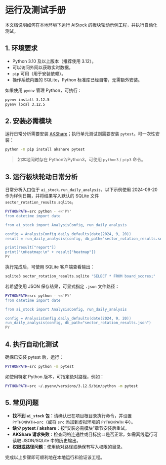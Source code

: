 # 运行及测试手册

本文档说明如何在本地环境下运行 AiStock 的板块轮动示例工程，并执行自动化测试。

## 1. 环境要求

- Python 3.10 及以上版本（推荐使用 3.12）。
- 可以访问外网以获取实时数据。
- `pip` 可用（用于安装依赖）。
- 操作系统内置的 SQLite，Python 标准库已经自带，无需额外安装。

如果使用 `pyenv` 管理 Python，可执行：
```bash
pyenv install 3.12.5
pyenv local 3.12.5
```

## 2. 安装必需模块

运行日常分析需要安装 [AKShare](https://github.com/akfamily/akshare)；执行单元测试则需要安装 `pytest`。可一次性安装：
```bash
python -m pip install akshare pytest
```

> 如本地同时存在 Python2/Python3，可使用 `python3` / `pip3` 命令。

## 3. 运行板块轮动日常分析

日常分析入口位于 `ai_stock.run_daily_analysis`。以下示例使用 2024-09-20 作为样例日期，并将结果写入默认的 SQLite 文件 `sector_rotation_results.sqlite`。

```bash
PYTHONPATH=src python - <<'PY'
from datetime import date

from ai_stock import AnalysisConfig, run_daily_analysis

config = AnalysisConfig.daily_defaults(date(2024, 9, 20))
result = run_daily_analysis(config, db_path="sector_rotation_results.sqlite")

print(result["report"])
print("\nHeatmap:\n" + result["heatmap"])
PY
```

执行完成后，可使用 SQLite 客户端查看输出：
```bash
sqlite3 sector_rotation_results.sqlite "SELECT * FROM board_scores;"
```

若希望使用 JSON 保存结果，可显式指定 `.json` 文件路径：
```bash
PYTHONPATH=src python - <<'PY'
from datetime import date

from ai_stock import AnalysisConfig, run_daily_analysis

config = AnalysisConfig.daily_defaults(date(2024, 9, 20))
run_daily_analysis(config, db_path="sector_rotation_results.json")
PY
```

## 4. 执行自动化测试

确保已安装 pytest 后，运行：
```bash
PYTHONPATH=src python -m pytest
```

如使用特定 Python 版本，可指定绝对路径，例如：
```bash
PYTHONPATH=src ~/.pyenv/versions/3.12.5/bin/python -m pytest
```

## 5. 常见问题

- **找不到 `ai_stock` 包**：请确认已在项目根目录执行命令，并设置 `PYTHONPATH=src`（或将 `src` 添加到虚拟环境的 `PYTHONPATH` 中）。
- **缺少 pytest / akshare**：按“安装必需模块”章节安装后重试。
- **AKShare 请求失败**：检查网络连通性或目标接口是否正常，如需离线运行可读取 JSON/SQLite 中的历史输出。
- **权限或路径问题**：使用绝对路径或确保有写入权限的目录。

完成以上步骤即可顺利地在本地运行和验证该工程。
